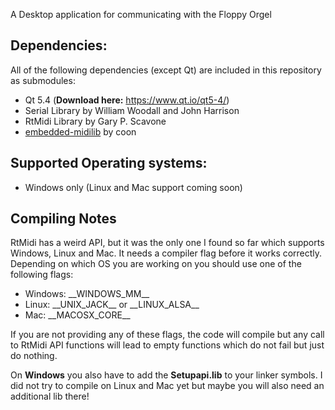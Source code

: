A Desktop application for communicating with the Floppy Orgel

Dependencies:
-------------
All of the following dependencies (except Qt) are included in this repository as submodules:

- Qt 5.4 (**Download here:** https://www.qt.io/qt5-4/)
- Serial Library by William Woodall and John Harrison
- RtMidi Library by Gary P. Scavone
- [embedded-midilib](https://github.com/coon42/embedded-midilib) by coon

Supported Operating systems:
----------------------------
- Windows only (Linux and Mac support coming soon)

Compiling Notes
---------------
RtMidi has a weird API, but it was the only one I found so far which supports Windows, Linux and Mac. It needs a compiler flag before it works correctly. Depending on which OS you are working on you should use one of the following flags:

  - Windows: \_\_WINDOWS_MM\_\_
  - Linux: \_\_UNIX_JACK\_\_ or \_\_LINUX_ALSA\_\_
  - Mac: \_\_MACOSX_CORE\_\_

If you are not providing any of these flags, the code will compile but any call to RtMidi API functions will lead to empty functions which do not fail but just do nothing.

On **Windows** you also have to add the **Setupapi.lib** to your linker symbols. I did not try to compile on Linux and Mac yet but maybe you will also need an additional lib there!

